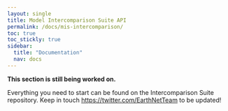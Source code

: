 ```yaml
---
layout: single
title: Model Intercomparison Suite API
permalink: /docs/mis-intercomparison/
toc: true
toc_stickly: true
sidebar:
  title: "Documentation"
  nav: docs
---
```



**This section is still being worked on.**

Everything you need to start can be found on the Intercomparison Suite repository. Keep in touch https://twitter.com/EarthNetTeam to be updated!
